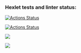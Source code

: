 ### Hexlet tests and linter status:
[![Actions Status](https://github.com/Leonidryb/frontend-project-lvl1/workflows/hexlet-check/badge.svg?branch=)](https://github.com/Leonidryb/frontend-project-lvl1/actions?query=branch:)

[![Actions Status](https://github.com/Leonidryb/frontend-project-lvl1/workflows/linter-check/badge.svg?branch=main)](https://github.com/Leonidryb/frontend-project-lvl1/actions?query=branch%3A)

<a href="https://codeclimate.com/github/codeclimate/codeclimate/maintainability"><img src="https://api.codeclimate.com/v1/badges/a99a88d28ad37a79dbf6/maintainability" /></a>

<a href="https://codeclimate.com/github/codeclimate/codeclimate/test_coverage"><img src="https://api.codeclimate.com/v1/badges/a99a88d28ad37a79dbf6/test_coverage" /></a>